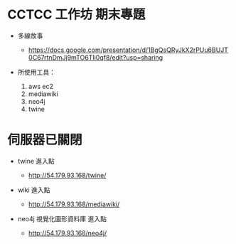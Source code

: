 # CCTCC 工作坊 期末專題
- 多線故事
  - https://docs.google.com/presentation/d/1BgQsQRyJkX2rPUu6BUJT0C67rtnDmJj9mTO6TIi0qf8/edit?usp=sharing

- 所使用工具：
  1. aws ec2
  2. mediawiki
  3. neo4j
  4. twine
  
# 伺服器已關閉

- twine 進入點
  - http://54.179.93.168/twine/
  
- wiki 進入點
  - http://54.179.93.168/mediawiki/
  
- neo4j 視覺化圖形資料庫 進入點
  - http://54.179.93.168/neo4j/
